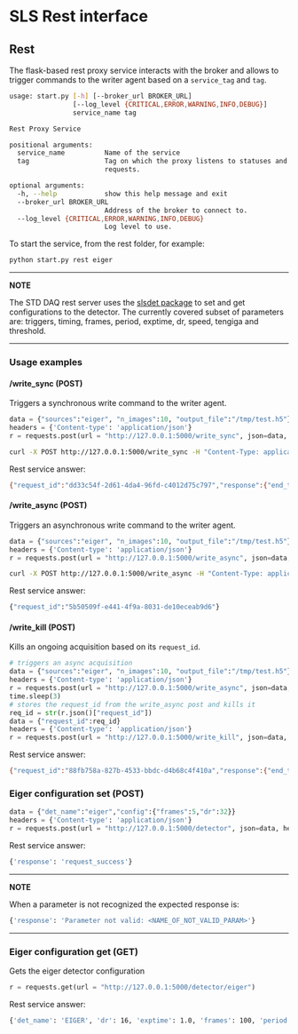 # SLS Rest interface

## Rest

The flask-based rest proxy service interacts with the broker and allows to trigger commands to the writer agent based on a ```service_tag``` and ```tag```. 

```bash
usage: start.py [-h] [--broker_url BROKER_URL]
                [--log_level {CRITICAL,ERROR,WARNING,INFO,DEBUG}]
                service_name tag

Rest Proxy Service

positional arguments:
  service_name          Name of the service
  tag                   Tag on which the proxy listens to statuses and sends
                        requests.

optional arguments:
  -h, --help            show this help message and exit
  --broker_url BROKER_URL
                        Address of the broker to connect to.
  --log_level {CRITICAL,ERROR,WARNING,INFO,DEBUG}
                        Log level to use.
```

To start the service, from the rest folder, for example:

```bash
python start.py rest eiger
```

---
**NOTE**

The STD DAQ rest server uses the [slsdet package](https://anaconda.org/slsdetectorgroup/slsdet) to set and get configurations to the detector. The currently covered subset of parameters are: triggers, timing, frames, period, exptime, dr, speed, tengiga and threshold.

---

### Usage examples

#### /write_sync (POST)
Triggers a synchronous write command to the writer agent.

```python
data = {"sources":"eiger", "n_images":10, "output_file":"/tmp/test.h5"}
headers = {'Content-type': 'application/json'}
r = requests.post(url = "http://127.0.0.1:5000/write_sync", json=data, headers=headers)
```

```bash
curl -X POST http://127.0.0.1:5000/write_sync -H "Content-Type: application/json" -d '{"n_images":5,"output_file":"/tmp/test.h5", "sources":"eiger"}'
```

Rest service answer:

```bash
{"request_id":"dd33c54f-2d61-4da4-96fd-c4012d75c797","response":{"end_timestamp":1627898407.391828,"init_timestamp":1627898398.259257,"output_file":"/tmp/test.h5","status":"request_success"}}
```

#### /write_async (POST)
Triggers an asynchronous write command to the writer agent.

```python
data = {"sources":"eiger", "n_images":10, "output_file":"/tmp/test.h5"}
headers = {'Content-type': 'application/json'}
r = requests.post(url = "http://127.0.0.1:5000/write_async", json=data, headers=headers)
```

```bash
curl -X POST http://127.0.0.1:5000/write_async -H "Content-Type: application/json" -d '{"n_images":5,"output_file":"/tmp/test.h5", "sources":"eiger"}'
```

Rest service answer:

```bash
{"request_id":"5b50509f-e441-4f9a-8031-de10eceab9d6"}
```

#### /write_kill (POST)
Kills an ongoing acquisition based on its ```request_id```.

```python
# triggers an async acquisition
data = {"sources":"eiger", "n_images":10, "output_file":"/tmp/test.h5"}
headers = {'Content-type': 'application/json'}
r = requests.post(url = "http://127.0.0.1:5000/write_async", json=data, headers=headers)
time.sleep(3)
# stores the request_id from the write_async post and kills it
req_id = str(r.json()["request_id"])
data = {"request_id":req_id}
headers = {'Content-type': 'application/json'}
r = requests.post(url = "http://127.0.0.1:5000/write_kill", json=data, headers=headers)
```

Rest service answer:

```bash
{"request_id":"88fb758a-827b-4533-bbdc-d4b68c4f410a","response":{"end_timestamp":1627908976.427919,"init_timestamp":1627908973.337146,"output_file":"/tmp/test.h5","status":"request_success"}}
```

### Eiger configuration set (POST)

```python
data = {"det_name":"eiger","config":{"frames":5,"dr":32}}
headers = {'Content-type': 'application/json'}
r = requests.post(url = "http://127.0.0.1:5000/detector", json=data, headers=headers)
```

Rest service answer:

```bash
{'response': 'request_success'}
```

---
**NOTE**

When a parameter is not recognized the expected response is: 

```bash
{'response': 'Parameter not valid: <NAME_OF_NOT_VALID_PARAM>'}
```

---



### Eiger configuration get (GET)
Gets the eiger detector configuration

```python
r = requests.get(url = "http://127.0.0.1:5000/detector/eiger")
```

Rest service answer:

```bash
{'det_name': 'EIGER', 'dr': 16, 'exptime': 1.0, 'frames': 100, 'period': 0.01, 'speed': 'speedLevel.FULL_SPEED', 'tengiga': True, 'threshold': -1, 'timing': 'timingMode.AUTO_TIMING', 'triggers': 1}
```
